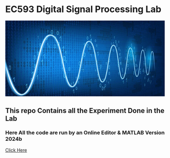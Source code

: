 # EC593 Digital Signal Processing Lab

<img src="./EXP1/img/wallpaper.webp">

## This repo Contains all the Experiment Done in the Lab 


### Here All the code are run by an Online Editor & MATLAB Version 2024b

[Click Here ](https://www.mycompiler.io/new/octave)
